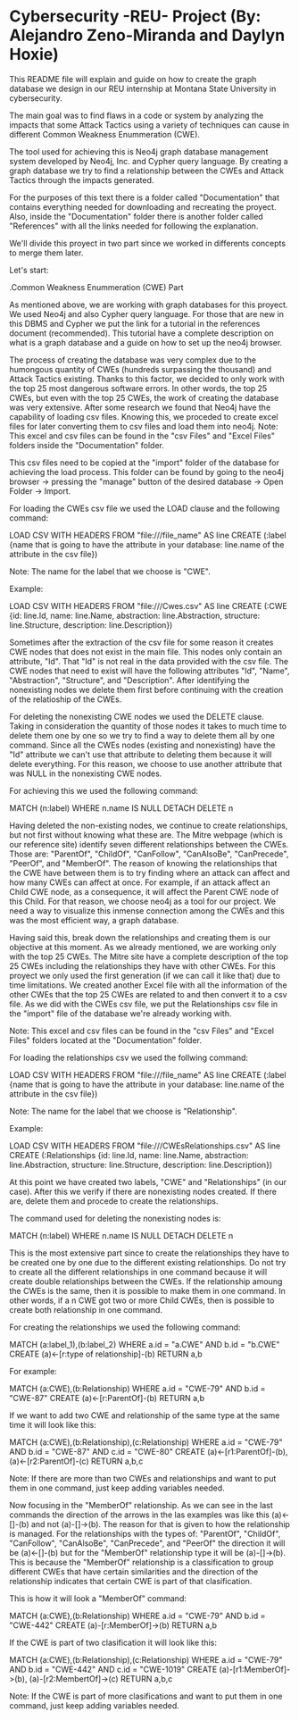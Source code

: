 # Cybersecurity -REU- Project (By: Alejandro Zeno-Miranda and Daylyn Hoxie)

This README file will explain and guide on how to create the graph database we design in our REU internship at 
Montana State University in cybersecurity.

The main goal was to find flaws in a code or system by analyzing the impacts that some Attack Tactics using a 
variety of techniques can cause in different Common Weakness Enummeration (CWE).

The tool used for achieving this is Neo4j graph database management system developed by Neo4j, Inc. and Cypher query language. 
By creating a graph database we try to find a relationship between the CWEs and Attack Tactics through the impacts generated.

For the purposes of this text there is a folder called "Documentation" that contains everything needed for downloading and
recreating the proyect. Also, inside the "Documentation" folder there is another folder called "References" with all the links 
needed for following the explanation. 

We'll divide this proyect in two part since we worked in differents concepts to merge them later. 


Let's start:

.Common Weakness Enummeration (CWE) Part

As mentioned above, we are working with graph databases for this proyect. We used Neo4j and also Cypher query language. 
For those that are new in this DBMS and Cypher we put the link for a tutorial in the references document (recommended). This 
tutorial have a complete description on what is a graph database and a guide on how to set up the neo4j browser. 

The process of creating the database was very complex due to the humongous quantity of CWEs (hundreds surpassing the thousand) 
and Attack Tactics existing. Thanks to this factor, we decided to only work with the top 25 most dangerous software errors. In 
other words, the top 25 CWEs, but even with the top 25 CWEs, the work of creating the database was very extensive. After some 
research we found that Neo4j have the capability of loading csv files. Knowing this, we proceded to create excel files for 
later converting them to csv files and load them into neo4j. Note: This excel and csv files can be found in the "csv Files" and "Excel Files" folders inside the "Documentation" folder.

This csv files need to be copied at the "import" folder of the database for achieving the load process. This folder can be found by going to the neo4j browser -> pressing the "manage" button of the desired database -> Open Folder -> Import. 


For loading the CWEs csv file we used the LOAD clause and the following command:

LOAD CSV WITH HEADERS FROM "file:///file_name" AS line
CREATE (:label {name that is going to have the attribute in your database: line.name of the attribute in the csv file})

Note: The name for the label that we choose is "CWE".

Example:

LOAD CSV WITH HEADERS FROM "file:///Cwes.csv" AS line
CREATE (:CWE {id: line.Id, name: line.Name, abstraction: line.Abstraction, structure: line.Structure, description: line.Description})


Sometimes after the extraction of the csv file for some reason it creates CWE nodes that does not exist in the main file. This nodes only contain an attribute, "Id". That "Id" is not real in the data provided with the csv file. The CWE nodes that need to exist will have the following attributes "Id", "Name", "Abstraction", "Structure", and "Description". After identifying the nonexisting nodes we delete them first before continuing with the creation of the relatioship of the CWEs.

For deleting the nonexisting CWE nodes we used the DELETE clause. Taking in consideration the quantity of those nodes it takes to much time to delete them one by one so we try to find a way to delete them all by one command. Since all the CWEs nodes (existing and nonexisting) have the "Id" attribute we can't use that attribute to deleting them because it will delete everything. For this reason, we choose to use another attribute that was NULL in the nonexisting CWE nodes.

For achieving this we used the following command:

MATCH (n:label)
WHERE n.name IS NULL
DETACH DELETE n

Having deleted the non-existing nodes, we continue to create relationships, but not first without knowing what these are. The Mitre webpage (which is our reference site) identify seven different relationships between the CWEs. Those are: "ParentOf", "ChildOf", "CanFollow", "CanAlsoBe", "CanPrecede", "PeerOf", and "MemberOf". The reason of knowing the relationships that the CWE have between them is to try finding where an attack can affect and how many CWEs can affect at once. For example, if an attack affect an Child CWE node, as a consequence, it will affect the Parent CWE node of this Child. For that reason, we choose neo4j as a tool for our project. We need a way to visualize this inmense connection among the CWEs and this was the most efficient way, a graph database.

Having said this, break down the relationships and creating them is our objective at this moment. As we already mentioned, we are working only with the top 25 CWEs. The Mitre site have a complete description of the top 25 CWEs including the relationships they have with other CWEs. For this proyect we only used the first generation (if we can call it like that) due to time limitations. We created another Excel file with all the information of the other CWEs that the top 25 CWEs are related to and then convert it to a csv file. As we did with the CWEs csv file, we put the Relationships csv file in the "import" file of the database we're already working with. 

Note: This excel and csv files can be found in the "csv Files" and "Excel Files" folders located at the "Documentation" folder.


For loading the relationships csv we used the follwing command: 

LOAD CSV WITH HEADERS FROM "file:///file_name" AS line
CREATE (:label {name that is going to have the attribute in your database: line.name of the attribute in the csv file})

Note: The name for the label that we choose is "Relationship".

Example:

LOAD CSV WITH HEADERS FROM "file:///CWEsRelationships.csv" AS line
CREATE (:Relationships {id: line.Id, name: line.Name, abstraction: line.Abstraction, structure: line.Structure, description: line.Description})


At this point we have created two labels, "CWE" and "Relationships" (in our case). After this we verify if there are nonexisting nodes created. If there are, delete them and procede to create the relationships. 

The command used for deleting the nonexisting nodes is:

MATCH (n:label)
WHERE n.name IS NULL
DETACH DELETE n


This is the most extensive part since to create the relationships they have to be created one by one due to the different existing relationships. Do not try to create all the different relationships in one command because it will create double relationships between the CWEs. If the relationship amoung the CWEs is the same, then it is possible to make them in one command. In other words, if a n CWE got two or more Child CWEs, then is possible to create both relationship in one command.

For creating the relationships we used the following command:

MATCH (a:label_1),(b:label_2)
WHERE a.id = "a.CWE" AND b.id = "b.CWE" 
CREATE (a)<-[r:type of relationship]-(b)
RETURN a,b

For example:

MATCH (a:CWE),(b:Relationship)
WHERE a.id = "CWE-79" AND b.id = "CWE-87" 
CREATE (a)<-[r:ParentOf]-(b)
RETURN a,b

If we want to add two CWE and relationship of the same type at the same time it will look like this:

MATCH (a:CWE),(b:Relationship),(c:Relationship)
WHERE a.id = "CWE-79" AND b.id = "CWE-87" AND c.id = "CWE-80" 
CREATE (a)<-[r1:ParentOf]-(b), (a)<-[r2:ParentOf]-(c)
RETURN a,b,c

Note: If there are more than two CWEs and relationships and want to put them in one command, just keep adding variables needed. 


Now focusing in the "MemberOf" relationship. As we can see in the last commands the direction of the arrows in the las examples was like this (a)<-[]-(b) and not (a)-[]->(b). The reason for that is given to how the relationship is managed. For the relationships with the types of: "ParentOf", "ChildOf", "CanFollow", "CanAlsoBe", "CanPrecede", and "PeerOf" the direction it will be (a)<-[]-(b) but for the "MemberOf" relationship type it will be (a)-[]->(b). This is because the "MemberOf" relationship is a classification to group different CWEs that have certain similarities and the direction of the relationship indicates that certain CWE is part of that clasification.

This is how it will look a "MemberOf" command:

MATCH (a:CWE),(b:Relationship)
WHERE a.id = "CWE-79" AND b.id = "CWE-442" 
CREATE (a)-[r:MemberOf]->(b)
RETURN a,b


If the CWE is part of two clasification it will look like this:

MATCH (a:CWE),(b:Relationship),(c:Relationship)
WHERE a.id = "CWE-79" AND b.id = "CWE-442" AND c.id = "CWE-1019" 
CREATE (a)-[r1:MemberOf]->(b), (a)-[r2:MembertOf]->(c)
RETURN a,b,c

Note: If the CWE is part of more clasifications and want to put them in one command, just keep adding variables needed. 


